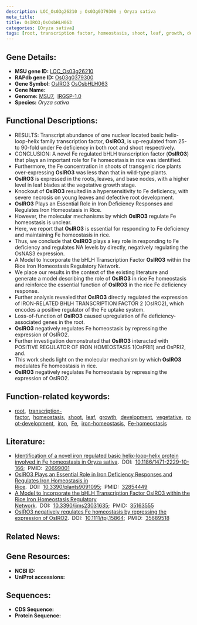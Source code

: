```yaml
---
description: LOC_Os03g26210 ; Os03g0379300 ; Oryza sativa
meta_title:
title: OsIRO3;OsOsbHLH063
categories: [Oryza sativa]
tags: [root, transcription factor, homeostasis, shoot, leaf, growth, development, vegetative, root development, iron, Fe, iron homeostasis, Fe homeostasis]
---
```


## Gene Details:
- **MSU gene ID:** [LOC_Os03g26210](http://rice.uga.edu/cgi-bin/ORF_infopage.cgi?orf=LOC_Os03g26210)  
- **RAPdb gene ID:** [Os03g0379300](https://rapdb.dna.affrc.go.jp/locus/?name=Os03g0379300)  
- **Gene Symbol:** <u>OsIRO3</u>&nbsp;<u>OsOsbHLH063</u>
- **Gene Name:**
- **Genome:**  [MSU7](http://rice.uga.edu/),&nbsp;&nbsp;[IRGSP-1.0](https://rapdb.dna.affrc.go.jp/download/irgsp1.html)
- **Species:** *Oryza sativa*

## Functional Descriptions:
   - RESULTS: Transcript abundance of one nuclear located basic helix-loop-helix family transcription factor, **OsIRO3**, is up-regulated from 25- to 90-fold under Fe deficiency in both root and shoot respectively.
   - CONCLUSION: A novel Fe regulated bHLH transcription factor (**OsIRO3**) that plays an important role for Fe homeostasis in rice was identified.
   - Furthermore, the Fe concentration in shoots of transgenic rice plants over-expressing **OsIRO3** was less than that in wild-type plants.
   - **OsIRO3** is expressed in the roots, leaves, and base nodes, with a higher level in leaf blades at the vegetative growth stage.
   - Knockout of **OsIRO3** resulted in a hypersensitivity to Fe deficiency, with severe necrosis on young leaves and defective root development.
   - **OsIRO3** Plays an Essential Role in Iron Deficiency Responses and Regulates Iron Homeostasis in Rice.
   - However, the molecular mechanisms by which **OsIRO3** regulate Fe homeostasis is unclear.
   - Here, we report that **OsIRO3** is essential for responding to Fe deficiency and maintaining Fe homeostasis in rice.
   - Thus, we conclude that **OsIRO3** plays a key role in responding to Fe deficiency and regulates NA levels by directly, negatively regulating the OsNAS3 expression.
   - A Model to Incorporate the bHLH Transcription Factor **OsIRO3** within the Rice Iron Homeostasis Regulatory Network.
   - We place our results in the context of the existing literature and generate a model describing the role of **OsIRO3** in rice Fe homeostasis and reinforce the essential function of **OsIRO3** in the rice Fe deficiency response.
   - Further analysis revealed that **OsIRO3** directly regulated the expression of IRON-RELATED BHLH TRANSCRIPTION FACTOR 2 (OsIRO2), which encodes a positive regulator of the Fe uptake system.
   - Loss-of-function of **OsIRO3** caused upregulation of Fe deficiency-associated genes in the root.
   - **OsIRO3** negatively regulates Fe homeostasis by repressing the expression of OsIRO2.
   - Further investigation demonstrated that **OsIRO3** interacted with POSITIVE REGULATOR OF IRON HOMEOSTASIS 1(OsPRI1) and OsPRI2, and.
   - This work sheds light on the molecular mechanism by which **OsIRO3** modulates Fe homeostasis in rice.
   - **OsIRO3** negatively regulates Fe homeostasis by repressing the expression of OsIRO2.

## Function-related keywords:
   - [root](/tags/root/),&nbsp;&nbsp;[transcription-factor](/tags/transcription-factor/),&nbsp;&nbsp;[homeostasis](/tags/homeostasis/),&nbsp;&nbsp;[shoot](/tags/shoot/),&nbsp;&nbsp;[leaf](/tags/leaf/),&nbsp;&nbsp;[growth](/tags/growth/),&nbsp;&nbsp;[development](/tags/development/),&nbsp;&nbsp;[vegetative](/tags/vegetative/),&nbsp;&nbsp;[root-development](/tags/root-development/),&nbsp;&nbsp;[iron](/tags/iron/),&nbsp;&nbsp;[Fe](/tags/Fe/),&nbsp;&nbsp;[iron-homeostasis](/tags/iron-homeostasis/),&nbsp;&nbsp;[Fe-homeostasis](/tags/Fe-homeostasis/)

## Literature:
   - [Identification of a novel iron regulated basic helix-loop-helix protein involved in Fe homeostasis in Oryza sativa](https://www.doi.org/10.1186/1471-2229-10-166).&nbsp;&nbsp;DOI:&nbsp;&nbsp;[10.1186/1471-2229-10-166](https://www.doi.org/10.1186/1471-2229-10-166);&nbsp;&nbsp;PMID:&nbsp;&nbsp;[20699001](https://pubmed.ncbi.nlm.nih.gov/20699001/)
   - [OsIRO3 Plays an Essential Role in Iron Deficiency Responses and Regulates Iron Homeostasis in Rice](https://www.doi.org/10.3390/plants9091095).&nbsp;&nbsp;DOI:&nbsp;&nbsp;[10.3390/plants9091095](https://www.doi.org/10.3390/plants9091095);&nbsp;&nbsp;PMID:&nbsp;&nbsp;[32854449](https://pubmed.ncbi.nlm.nih.gov/32854449/)
   - [A Model to Incorporate the bHLH Transcription Factor OsIRO3 within the Rice Iron Homeostasis Regulatory Network](https://www.doi.org/10.3390/ijms23031635).&nbsp;&nbsp;DOI:&nbsp;&nbsp;[10.3390/ijms23031635](https://www.doi.org/10.3390/ijms23031635);&nbsp;&nbsp;PMID:&nbsp;&nbsp;[35163555](https://pubmed.ncbi.nlm.nih.gov/35163555/)
   - [OsIRO3 negatively regulates Fe homeostasis by repressing the expression of OsIRO2](https://www.doi.org/10.1111/tpj.15864).&nbsp;&nbsp;DOI:&nbsp;&nbsp;[10.1111/tpj.15864](https://www.doi.org/10.1111/tpj.15864);&nbsp;&nbsp;PMID:&nbsp;&nbsp;[35689518](https://pubmed.ncbi.nlm.nih.gov/35689518/)

## Related News:

## Gene Resources:
- **NCBI ID:**  []()
- **UniProt accessions:** [](https://www.uniprot.org/uniprotkb//entry)

## Sequences:
- **CDS Sequence:**
- **Protein Sequence:**
